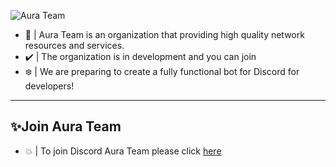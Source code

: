 ![Aura Team](https://capsule-render.vercel.app/api?type=Waving&color=timeGradient&height=200&animation=fadeIn&section=header&text=Aura%20Team&fontSize=70)

- 🔭 | Aura Team is an organization that providing high quality network resources and services.
- ✔️ | The organization is in development and you can join
- ❄️ | We are preparing to create a fully functional bot for Discord for developers!
---

## ✨Join Aura Team
- 💥 | To join Discord Aura Team please click [here](https://aurateam.org/discord)
